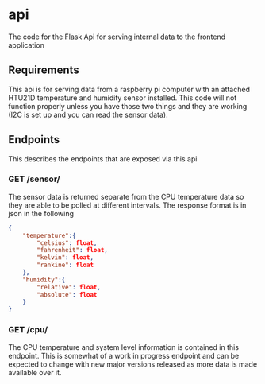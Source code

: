 # api
The code for the Flask Api for serving internal data to the frontend application

## Requirements
This api is for serving data from a raspberry pi computer with an attached HTU21D temperature and humidity sensor installed.  This code will not function properly unless you have those two things and they are working (I2C is set up and you can read the sensor data).

## Endpoints
This describes the endpoints that are exposed via this api

### GET /sensor/
The sensor data is returned separate from the CPU temperature data so they are able to be polled at different intervals.  The response format is in json in the following

```json
{
    "temperature":{
        "celsius": float,
        "fahrenheit": float,
        "kelvin": float,
        "rankine": float
    },
    "humidity":{
        "relative": float,
        "absolute": float
    }
}
```

### GET /cpu/
The CPU temperature and system level information is contained in this endpoint.  This is somewhat of a work in progress endpoint and can be expected to change with new major versions released as more data is made available over it.
